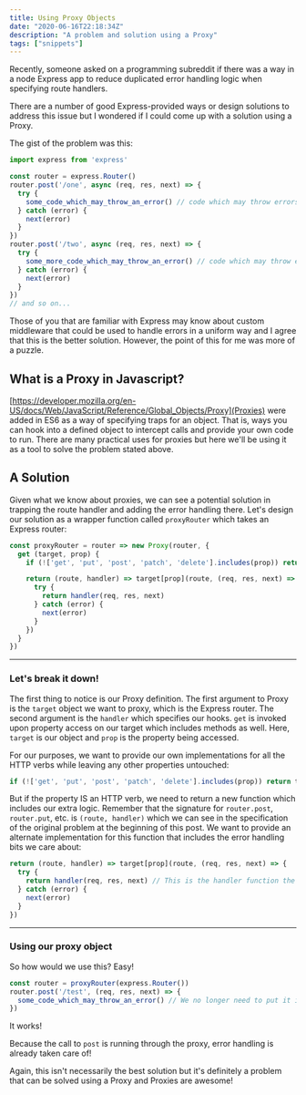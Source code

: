 ```yaml
---
title: Using Proxy Objects
date: "2020-06-16T22:18:34Z"
description: "A problem and solution using a Proxy"
tags: ["snippets"]
---
```


Recently, someone asked on a programming subreddit if there was a way in a node
Express app to reduce duplicated error handling logic when specifying route handlers.

There are a number of good Express-provided ways or design solutions to address this issue
but I wondered if I could come up with a solution using a Proxy.

The gist of the problem was this:
```js
import express from 'express'

const router = express.Router()
router.post('/one', async (req, res, next) => {
  try {
    some_code_which_may_throw_an_error() // code which may throw errors, including database operations
  } catch (error) {
    next(error)
  }
})
router.post('/two', async (req, res, next) => {
  try {
    some_more_code_which_may_throw_an_error() // code which may throw errors, including database operations
  } catch (error) {
    next(error)
  }
})
// and so on...
```

Those of you that are familiar with Express may know about custom middleware that
could be used to handle errors in a uniform way and I agree that this is the better
solution. However, the point of this for me was more of a puzzle.

## What is a Proxy in Javascript?
[https://developer.mozilla.org/en-US/docs/Web/JavaScript/Reference/Global_Objects/Proxy](Proxies) were added
in ES6 as a way of specifying traps for an object. That is, ways you can hook into a defined object to
intercept calls and provide your own code to run. There are many practical uses for proxies but here we'll
be using it as a tool to solve the problem stated above.

## A Solution
Given what we know about proxies, we can see a potential solution in trapping the route handler and adding
the error handling there. Let's design our solution as a wrapper function called `proxyRouter` which takes
an Express router:

```js
const proxyRouter = router => new Proxy(router, {
  get (target, prop) {
    if (!['get', 'put', 'post', 'patch', 'delete'].includes(prop)) return target[prop]

    return (route, handler) => target[prop](route, (req, res, next) => {
      try {
        return handler(req, res, next)
      } catch (error) {
        next(error)
      }
    })
  }
})
```

---

### Let's break it down!
The first thing to notice is our Proxy definition. The first argument to Proxy is the `target` object we want
to proxy, which is the Express router. The second argument is the `handler` which specifies our hooks. `get`
is invoked upon property access on our target which includes methods as well. Here, `target` is our object and
`prop` is the property being accessed.

For our purposes, we want to provide our own implementations for all the HTTP verbs while leaving any other
properties untouched:
```js
if (!['get', 'put', 'post', 'patch', 'delete'].includes(prop)) return target[prop]
```

But if the property IS an HTTP verb, we need to return a new function which includes our extra logic. Remember
that the signature for `router.post`, `router.put`, etc. is `(route, handler)` which we can see in the specification
of the original problem at the beginning of this post. We want to provide an alternate implementation for this
function that includes the error handling bits we care about:
```js
return (route, handler) => target[prop](route, (req, res, next) => {
  try {
    return handler(req, res, next) // This is the handler function the user passes
  } catch (error) {
    next(error)
  }
})
```

---

### Using our proxy object
So how would we use this? Easy!
```js
const router = proxyRouter(express.Router())
router.post('/test', (req, res, next) => {
  some_code_which_may_throw_an_error() // We no longer need to put it in a try/catch!
})
```

It works!

Because the call to `post` is running through the proxy, error handling is already taken care of!

Again, this isn't necessarily the best solution but it's definitely a problem that can be solved using a
Proxy and Proxies are awesome!
